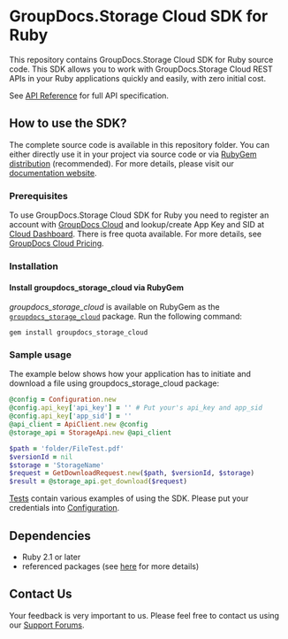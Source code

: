# GroupDocs.Storage Cloud SDK for Ruby
This repository contains GroupDocs.Storage Cloud SDK for Ruby source code. This SDK allows you to work with GroupDocs.Storage Cloud REST APIs in your Ruby applications quickly and easily, with zero initial cost.

See [API Reference](https://apireference.groupdocs.cloud/storage/) for full API specification.

## How to use the SDK?
The complete source code is available in this repository folder. You can either directly use it in your project via source code or via [RubyGem distribution](https://rubygems.org/gems/groupdocs_storage_cloud) (recommended). For more details, please visit our [documentation website](https://docs.groupdocs.cloud/display/gdstoragecloud/Home).

### Prerequisites

To use GroupDocs.Storage Cloud SDK for Ruby you need to register an account with [GroupDocs Cloud](https://www.groupdocs.cloud/) and lookup/create App Key and SID at [Cloud Dashboard](https://dashboard.groupdocs.cloud/#/apps). There is free quota available. For more details, see [GroupDocs Cloud Pricing](https://purchase.groupdocs.cloud/pricing).

### Installation

#### Install groupdocs_storage_cloud via RubyGem

*groupdocs_storage_cloud* is available on RubyGem as the
[`groupdocs_storage_cloud`](https://rubygems.org/gems/groupdocs_storage_cloud) package. Run the following command:

	gem install groupdocs_storage_cloud

### Sample usage
The example below shows how your application has to initiate and download a file using groupdocs_storage_cloud package:
```ruby
@config = Configuration.new
@config.api_key['api_key'] = '' # Put your's api_key and app_sid
@config.api_key['app_sid'] = ''
@api_client = ApiClient.new @config
@storage_api = StorageApi.new @api_client

$path = 'folder/FileTest.pdf'
$versionId = nil
$storage = 'StorageName'
$request = GetDownloadRequest.new($path, $versionId, $storage)
$result = @storage_api.get_download($request)

```
      
[Tests](tests/GroupDocs/Storage/) contain various examples of using the SDK.
Please put your credentials into [Configuration](lib/GroupDocs/Storage/configuration.rb).

## Dependencies
- Ruby 2.1 or later
- referenced packages (see [here](Gemfile) for more details)

## Contact Us
Your feedback is very important to us. Please feel free to contact us using our [Support Forums](https://forum.groupdocs.cloud/c/storage).
